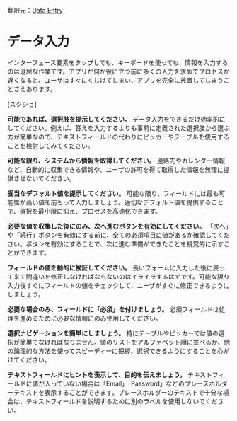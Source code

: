 翻訳元：[Data Entry](https://developer.apple.com/design/human-interface-guidelines/ios/user-interaction/data-entry/)

# データ入力

インターフェース要素をタップしても、キーボードを使っても、情報を入力するのは退屈な作業です。アプリが何か役に立つ前に多くの入力を求めてプロセスが遅くなると、ユーザはすぐにくじけてしまい、アプリを完全に放置してしまうことさえあります。

[スクショ]

**可能であれば、選択肢を提示してください。** データ入力をできるだけ効率的にしてください。例えば、答えを入力するよりも事前に定義された選択肢から選ぶ方が簡単なので、テキストフィールドの代わりにピッカーやテーブルを使用することを検討してみてください。

**可能な限り、システムから情報を取得してください。** 連絡先やカレンダー情報など、自動的に収集できる情報や、ユーザの許可を得て取得した情報を無理に提供させないでください。

**妥当なデフォルト値を提示してください。** 可能な限り、フィールドには最も可能性が高い値を前もって入力しましょう。適切なデフォルト値を提供することで、選択を最小限に抑え、プロセスを高速化できます。

**必要な値を収集した後にのみ、次へ進むボタンを有効にしてください。** 「次へ」や「続行」ボタンを有効にする前に、全ての必須項目に値があるか確認してください。ボタンを有効にすることで、次に進む準備ができたことを視覚的に示すことができます。

**フィールドの値を動的に検証してください。** 長いフォームに入力した後に戻って来て間違いを修正しなければならないのはイライラするはずです。可能な限り入力後すぐにフィールドの値をチェックして、ユーザがすぐに修正できるようにしましょう。

**必要な場合のみ、フィールドに「必須」を付けましょう。** 必須フィールドは処理を進めるために必要な情報にのみ使用してください。

**選択ナビゲーションを簡単にしましょう。** 特にテーブルやピッカーでは値の選択が簡単でなければなりません。値のリストをアルファベット順に並べるか、他の論理的な方法を使ってスピーディーに把握、選択できるようにすることを心がけてください。

**テキストフィールドにヒントを表示して、目的を伝えましょう。** テキストフィールドに値が入っていない場合は「Email」「Password」などのプレースホルダーテキストを表示することができます。プレースホルダーのテキストで十分な場合は、テキストフィールドを説明するために別のラベルを使用しないでください。